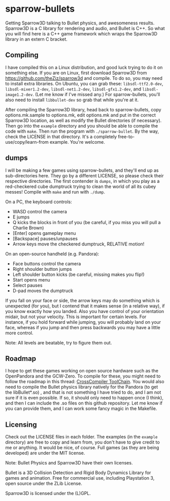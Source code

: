 sparrow-bullets
===============

Getting Sparrow3D talking to Bullet physics, and awesomeness 
results.  Sparrow3D is a C library for rendering and audio, and Bullet is C++.  So
what you will find here is a C++ game framework which wraps
the Sparrow3D library in an extern C bracket.


Compiling
---------

I have compiled this on a Linux distribution, and good luck
trying to do it on something else.  If you are on Linux, first
download Sparrow3D from https://github.com/theZiz/sparrow3d
and compile.  To do so, you may need to install extra libraries.  On
Ubuntu, you can grab these:
`libsdl-ttf2.0-dev`, `libsdl-mixer1.2-dev`, `libsdl-net1.2-dev`,
`libsdl-gfx1.2-dev`, and `libsdl-image1.2-dev`.  (Let me know if I've missed any.)
For sparrow-bullets, you'll 
also need to install `libbullet-dev` so grab that while you're at it.

After compiling the Sparrow3D library, head back to sparrow-bullets,
copy options.mk.sample to options.mk, edit options.mk and put
in the correct Sparrow3D location, as well as modify the Bullet directories
(if necessary).  Then go into the `example` directory
and you should be able to compile the code with `make`.  Then run the program
with `./sparrow-bullet`.  By the way, check the LICENSE in that directory.  It's 
a completely free-to-use/copy/learn-from example.  You're welcome.


dumps
-----

I will be making a few games using sparrow-bullets, and they'll end up as
sub-directories here.  They go by a different LICENSE, so please check their
respective directories.  The first contender is `dumps`, in which you play
as a red-checkered cube dumptruck trying to clean the world of all its
cubey messes!  Compile with `make` and run with `./dump`.

On a PC, the keyboard controls:
- WASD control the camera
- E jumps
- Q kicks the blocks in front of you (be careful, if you miss you will pull a Charlie Brown)
- [Enter] opens gameplay menu 
- [Backspace] pauses/unpauses
- Arrow keys move the checkered dumptruck, RELATIVE motion!

On an open-source handheld (e.g. Pandora):
- Face buttons control the camera
- Right shoulder button jumps
- Left shoulder button kicks (be careful, missing makes you flip!)
- Start opens menu
- Select pauses
- D-pad moves the dumptruck

If you fall on your face or side, the arrow keys may do something which is
unexpected (for you), but I contend that it makes sense (in a relative way),
if you know exactly how you landed.  Also you have control
of your orientation midair, but not your velocity.  This is important
for certain levels.  For instance, if you hold forward while jumping, you will probably
land on your face, whereas if you jump and then press backwards you may have a little
more control.

Note:  All levels are beatable, try to figure them out.


Roadmap
-------

I hope to get these games working on open source hardware such as
the OpenPandora and the GCW-Zero.  To compile for these,
you might need to follow the roadmap in this thread:
[CrossCompiler ToolChain](http://boards.openpandora.org/topic/7147-crosscompiler-toolchain-based-on-openpandoraorg-ipks/).  You
would also need to compile the Bullet physics library natively for the 
Pandora (to get the libBullet\*.so) , and that is not something I 
have tried to do, and I am not sure if it is even possible.   If so, it
should only need to happen once (I think), and then I can include the .so
files on this github repository.  Let me know if you can provide them, and
I can work some fancy magic in the Makefile.  


Licensing
---------

Check out the LICENSE files in each folder.  The examples (in the `example` directory)
are free to copy and learn from, you don't have to give credit to me or anything.  It 
would be nice, of course.  Full games (as they are being developed) are under the MIT license.

Note: Bullet Physics and Sparrow3D have their own licenses.

 Bullet is a 3D Collision Detection and Rigid Body Dynamics Library for games and animation.
 Free for commercial use, including Playstation 3, open source under the ZLib License.

 Sparrow3D is licensed under the (L)GPL.

